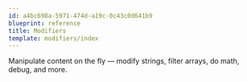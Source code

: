```yaml
---
id: a4bc698a-5971-474d-a19c-0c43c0d641b9
blueprint: reference
title: Modifiers
template: modifiers/index
---
```

Manipulate content on the fly &mdash; modify strings, filter arrays, do math, debug, and more.
